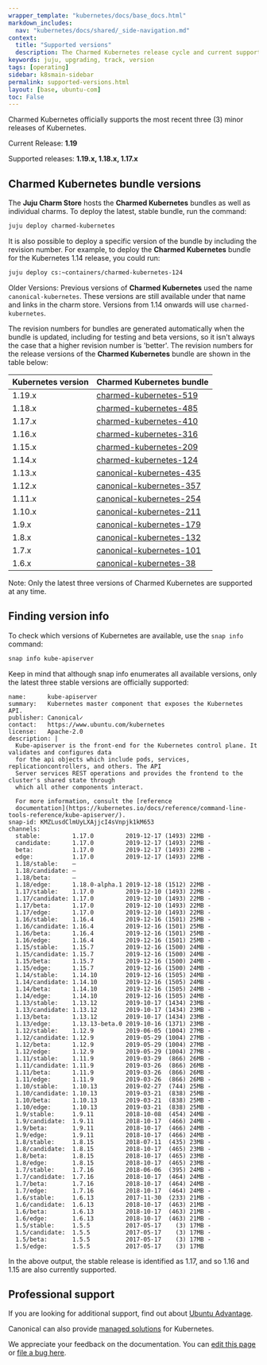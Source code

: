 ```yaml
---
wrapper_template: "kubernetes/docs/base_docs.html"
markdown_includes:
  nav: "kubernetes/docs/shared/_side-navigation.md"
context:
  title: "Supported versions"
  description: The Charmed Kubernetes release cycle and current supported versions.
keywords: juju, upgrading, track, version
tags: [operating]
sidebar: k8smain-sidebar
permalink: supported-versions.html
layout: [base, ubuntu-com]
toc: False
---
```


Charmed Kubernetes officially supports the most recent three (3) minor releases
of Kubernetes.

Current Release: **1.19**

Supported releases: **1.19.x, 1.18.x, 1.17.x**

## Charmed Kubernetes bundle versions

The **Juju Charm Store** hosts the **Charmed Kubernetes** bundles as well as
individual charms. To deploy the latest, stable bundle, run the command:

```bash
juju deploy charmed-kubernetes
```

It is also possible to deploy a specific version of the bundle by including the
revision number. For example, to deploy the **Charmed Kubernetes** bundle for the Kubernetes 1.14
release, you could run:

```bash
juju deploy cs:~containers/charmed-kubernetes-124
```

<div class="p-notification--positive">
  <p markdown="1" class="p-notification__response">
    <span class="p-notification__status">Older Versions:</span>
Previous versions of <strong>Charmed Kubernetes</strong> used the name
<code>canonical-kubernetes</code>. These versions are still available under that name
and links in the charm store. Versions from 1.14 onwards will use
<code>charmed-kubernetes</code>.
  </p>
</div>


The revision numbers for bundles are generated automatically when the bundle is
updated, including for testing and beta versions, so it isn't always the case
that a higher revision number is 'better'. The revision numbers for the release
versions of the **Charmed Kubernetes** bundle are shown in the table below:

<a  id="table"></a>

| Kubernetes version | Charmed Kubernetes bundle |
| --- | --- |
| 1.19.x         | [charmed-kubernetes-519](https://api.jujucharms.com/charmstore/v5/charmed-kubernetes-509/archive/bundle.yaml) |
| 1.18.x         | [charmed-kubernetes-485](https://api.jujucharms.com/charmstore/v5/charmed-kubernetes-485/archive/bundle.yaml) |
| 1.17.x         | [charmed-kubernetes-410](https://api.jujucharms.com/charmstore/v5/charmed-kubernetes-410/archive/bundle.yaml) |
| 1.16.x         | [charmed-kubernetes-316](https://api.jujucharms.com/charmstore/v5/charmed-kubernetes-316/archive/bundle.yaml) |
| 1.15.x         | [charmed-kubernetes-209](https://api.jujucharms.com/charmstore/v5/charmed-kubernetes-209/archive/bundle.yaml) |
| 1.14.x         | [charmed-kubernetes-124](https://api.jujucharms.com/charmstore/v5/charmed-kubernetes-124/archive/bundle.yaml) |
| 1.13.x         | [canonical-kubernetes-435](https://api.jujucharms.com/charmstore/v5/~containers/bundle/canonical-kubernetes-435/archive/bundle.yaml?channel=stable) |
| 1.12.x         | [canonical-kubernetes-357](https://api.jujucharms.com/charmstore/v5/~containers/bundle/canonical-kubernetes-357/archive/bundle.yaml?channel=stable) |
| 1.11.x         | [canonical-kubernetes-254](https://api.jujucharms.com/charmstore/v5/~containers/bundle/canonical-kubernetes-254/archive/bundle.yaml?channel=stable) |
| 1.10.x         | [canonical-kubernetes-211](https://api.jujucharms.com/charmstore/v5/~containers/bundle/canonical-kubernetes-211/archive/bundle.yaml?channel=stable)  |
| 1.9.x        | [canonical-kubernetes-179](https://api.jujucharms.com/charmstore/v5/~containers/bundle/canonical-kubernetes-179/archive/bundle.yaml?channel=stable) |
| 1.8.x | [canonical-kubernetes-132](https://api.jujucharms.com/charmstore/v5/~containers/bundle/canonical-kubernetes-132/archive/bundle.yaml?channel=stable) |
| 1.7.x | [canonical-kubernetes-101](https://api.jujucharms.com/charmstore/v5/~containers/bundle/canonical-kubernetes-101/archive/bundle.yaml?channel=stable) |
| 1.6.x | [canonical-kubernetes-38](https://api.jujucharms.com/charmstore/v5/~containers/bundle/canonical-kubernetes-38/archive/bundle.yaml?channel=stable) |

<div class="p-notification--caution">
  <p markdown="1" class="p-notification__response">
    <span class="p-notification__status">Note:</span>
Only the latest three versions of Charmed Kubernetes are supported at any time.
  </p>
</div>


## Finding version info

To check which versions of Kubernetes are available, use the `snap info` command:

```bash
snap info kube-apiserver
```

Keep in mind that although snap info enumerates all available versions, only
the latest three stable versions are officially supported:

```no-highlight
name:      kube-apiserver
summary:   Kubernetes master component that exposes the Kubernetes API.
publisher: Canonical✓
contact:   https://www.ubuntu.com/kubernetes
license:   Apache-2.0
description: |
  Kube-apiserver is the front-end for the Kubernetes control plane. It validates and configures data
  for the api objects which include pods, services, replicationcontrollers, and others. The API
  Server services REST operations and provides the frontend to the cluster's shared state through
  which all other components interact.

  For more information, consult the [reference
  documentation](https://kubernetes.io/docs/reference/command-line-tools-reference/kube-apiserver/).
snap-id: KMZLusdClmUyLXAjjcI4sVnpjk1kM653
channels:
  stable:         1.17.0         2019-12-17 (1493) 22MB -
  candidate:      1.17.0         2019-12-17 (1493) 22MB -
  beta:           1.17.0         2019-12-17 (1493) 22MB -
  edge:           1.17.0         2019-12-17 (1493) 22MB -
  1.18/stable:    –
  1.18/candidate: –
  1.18/beta:      –
  1.18/edge:      1.18.0-alpha.1 2019-12-18 (1512) 22MB -
  1.17/stable:    1.17.0         2019-12-10 (1493) 22MB -
  1.17/candidate: 1.17.0         2019-12-10 (1493) 22MB -
  1.17/beta:      1.17.0         2019-12-10 (1493) 22MB -
  1.17/edge:      1.17.0         2019-12-10 (1493) 22MB -
  1.16/stable:    1.16.4         2019-12-16 (1501) 25MB -
  1.16/candidate: 1.16.4         2019-12-16 (1501) 25MB -
  1.16/beta:      1.16.4         2019-12-16 (1501) 25MB -
  1.16/edge:      1.16.4         2019-12-16 (1501) 25MB -
  1.15/stable:    1.15.7         2019-12-16 (1500) 24MB -
  1.15/candidate: 1.15.7         2019-12-16 (1500) 24MB -
  1.15/beta:      1.15.7         2019-12-16 (1500) 24MB -
  1.15/edge:      1.15.7         2019-12-16 (1500) 24MB -
  1.14/stable:    1.14.10        2019-12-16 (1505) 24MB -
  1.14/candidate: 1.14.10        2019-12-16 (1505) 24MB -
  1.14/beta:      1.14.10        2019-12-16 (1505) 24MB -
  1.14/edge:      1.14.10        2019-12-16 (1505) 24MB -
  1.13/stable:    1.13.12        2019-10-17 (1434) 23MB -
  1.13/candidate: 1.13.12        2019-10-17 (1434) 23MB -
  1.13/beta:      1.13.12        2019-10-17 (1434) 23MB -
  1.13/edge:      1.13.13-beta.0 2019-10-16 (1371) 23MB -
  1.12/stable:    1.12.9         2019-06-05 (1004) 27MB -
  1.12/candidate: 1.12.9         2019-05-29 (1004) 27MB -
  1.12/beta:      1.12.9         2019-05-29 (1004) 27MB -
  1.12/edge:      1.12.9         2019-05-29 (1004) 27MB -
  1.11/stable:    1.11.9         2019-03-29  (866) 26MB -
  1.11/candidate: 1.11.9         2019-03-26  (866) 26MB -
  1.11/beta:      1.11.9         2019-03-26  (866) 26MB -
  1.11/edge:      1.11.9         2019-03-26  (866) 26MB -
  1.10/stable:    1.10.13        2019-02-27  (744) 25MB -
  1.10/candidate: 1.10.13        2019-03-21  (838) 25MB -
  1.10/beta:      1.10.13        2019-03-21  (838) 25MB -
  1.10/edge:      1.10.13        2019-03-21  (838) 25MB -
  1.9/stable:     1.9.11         2018-10-08  (454) 24MB -
  1.9/candidate:  1.9.11         2018-10-17  (466) 24MB -
  1.9/beta:       1.9.11         2018-10-17  (466) 24MB -
  1.9/edge:       1.9.11         2018-10-17  (466) 24MB -
  1.8/stable:     1.8.15         2018-07-11  (435) 23MB -
  1.8/candidate:  1.8.15         2018-10-17  (465) 23MB -
  1.8/beta:       1.8.15         2018-10-17  (465) 23MB -
  1.8/edge:       1.8.15         2018-10-17  (465) 23MB -
  1.7/stable:     1.7.16         2018-06-06  (395) 24MB -
  1.7/candidate:  1.7.16         2018-10-17  (464) 24MB -
  1.7/beta:       1.7.16         2018-10-17  (464) 24MB -
  1.7/edge:       1.7.16         2018-10-17  (464) 24MB -
  1.6/stable:     1.6.13         2017-11-30  (233) 21MB -
  1.6/candidate:  1.6.13         2018-10-17  (463) 21MB -
  1.6/beta:       1.6.13         2018-10-17  (463) 21MB -
  1.6/edge:       1.6.13         2018-10-17  (463) 21MB -
  1.5/stable:     1.5.5          2017-05-17    (3) 17MB -
  1.5/candidate:  1.5.5          2017-05-17    (3) 17MB -
  1.5/beta:       1.5.5          2017-05-17    (3) 17MB -
  1.5/edge:       1.5.5          2017-05-17    (3) 17MB
  ```

In the above output, the stable release is identified as 1.17, and so 1.16 and
1.15 are also currently supported.

## Professional support

If you are looking for additional support, find out about [Ubuntu Advantage][support].

Canonical can also provide [managed solutions][managed] for Kubernetes.

<!-- FEEDBACK -->
<div class="p-notification--information">
  <p class="p-notification__response">
    We appreciate your feedback on the documentation. You can
    <a href="https://github.com/charmed-kubernetes/kubernetes-docs/edit/master/pages/k8s/supported-versions.md" class="p-notification__action">edit this page</a>
    or
    <a href="https://github.com/charmed-kubernetes/kubernetes-docs/issues/new" class="p-notification__action">file a bug here</a>.
  </p>
</div>

<!-- LINKS -->

[support]: /support
[managed]: /kubernetes/managed
